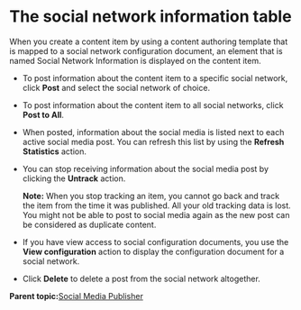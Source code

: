 # The social network information table

When you create a content item by using a content authoring template that is mapped to a social network configuration document, an element that is named Social Network Information is displayed on the content item.

-   To post information about the content item to a specific social network, click **Post** and select the social network of choice.
-   To post information about the content item to all social networks, click **Post to All**.
-   When posted, information about the social media is listed next to each active social media post. You can refresh this list by using the **Refresh Statistics** action.
-   You can stop receiving information about the social media post by clicking the **Untrack** action.

    **Note:** When you stop tracking an item, you cannot go back and track the item from the time it was published. All your old tracking data is lost. You might not be able to post to social media again as the new post can be considered as duplicate content.

-   If you have view access to social configuration documents, you use the **View configuration** action to display the configuration document for a social network.
-   Click **Delete** to delete a post from the social network altogether.

**Parent topic:**[Social Media Publisher](../wcm/wcm_sm.md)

